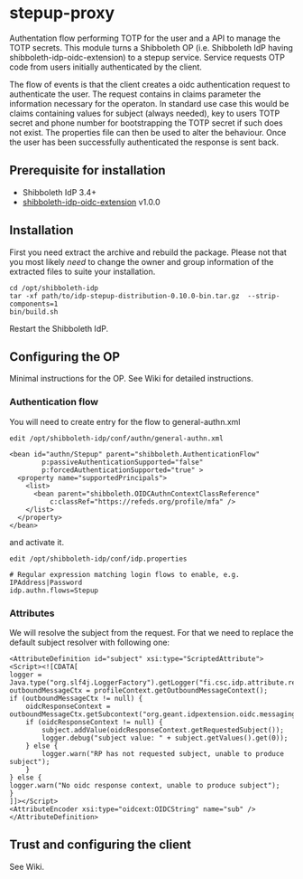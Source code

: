 # stepup-proxy
Authentation flow performing TOTP for the user and a API to manage the TOTP secrets. This module turns a Shibboleth OP (i.e. Shibboleth IdP having shibboleth-idp-oidc-extension) to a stepup service. Service requests OTP code from users initially authenticated by the client.

The flow of events is that the client creates a oidc authentication request to authenticate the user. The request contains in claims parameter the information necessary for the operaton. In standard use case this would be claims containing values for subject (always needed), key to users TOTP secret and phone number for bootstrapping the TOTP secret if such does not exist. The properties file can then be used to alter the behaviour. Once the user has been successfully authenticated the response is sent back.

## Prerequisite for installation
- Shibboleth IdP 3.4+ 
- [shibboleth-idp-oidc-extension](https://github.com/CSCfi/shibboleth-idp-oidc-extension) v1.0.0

## Installation
First you need extract the archive and rebuild the package. Please not that you most likely *need* to change the owner and group information of the extracted files to suite your installation.

    cd /opt/shibboleth-idp
    tar -xf path/to/idp-stepup-distribution-0.10.0-bin.tar.gz  --strip-components=1
    bin/build.sh

Restart the Shibboleth IdP.

## Configuring the OP
Minimal instructions for the OP. See Wiki for detailed instructions.    
### Authentication flow
You will need to create entry for the flow to general-authn.xml

    edit /opt/shibboleth-idp/conf/authn/general-authn.xml
    
    <bean id="authn/Stepup" parent="shibboleth.AuthenticationFlow"
            p:passiveAuthenticationSupported="false"
            p:forcedAuthenticationSupported="true" >
      <property name="supportedPrincipals">
        <list>
          <bean parent="shibboleth.OIDCAuthnContextClassReference"
              c:classRef="https://refeds.org/profile/mfa" />
        </list>
      </property>
    </bean>
    
and activate it.    

    edit /opt/shibboleth-idp/conf/idp.properties
    
    # Regular expression matching login flows to enable, e.g. IPAddress|Password
    idp.authn.flows=Stepup
  
### Attributes
We will resolve the subject from the request. For that we need to replace the default subject resolver with following one:

    <AttributeDefinition id="subject" xsi:type="ScriptedAttribute">
    <Script><![CDATA[
    logger = Java.type("org.slf4j.LoggerFactory").getLogger("fi.csc.idp.attribute.resolver.subjectbuilder");
    outboundMessageCtx = profileContext.getOutboundMessageContext();
    if (outboundMessageCtx != null) {
        oidcResponseContext = outboundMessageCtx.getSubcontext("org.geant.idpextension.oidc.messaging.context.OIDCAuthenticationResponseContext");
        if (oidcResponseContext != null) {
            subject.addValue(oidcResponseContext.getRequestedSubject());
            logger.debug("subject value: " + subject.getValues().get(0));
        } else {
            logger.warn("RP has not requested subject, unable to produce subject");
        }
    } else {
	logger.warn("No oidc response context, unable to produce subject");
    }
    ]]></Script>
    <AttributeEncoder xsi:type="oidcext:OIDCString" name="sub" />
    </AttributeDefinition>
    
## Trust and configuring the client
See Wiki.

